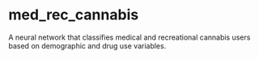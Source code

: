 # med_rec_cannabis
A neural network that classifies medical and recreational cannabis users based on demographic and drug use variables.
